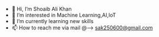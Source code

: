 - 👋 Hi, I’m Shoaib Ali Khan    
- 👀 I’m interested in Machine Learning,AI,IoT
- 🌱 I’m currently learning new skills  
- 📫 How to reach me via mail @-->  sak250600@gmail.com

<!---
sak2725/sak2725 is a ✨ special ✨ repository because its `README.md` (this file) appears on your GitHub profile.
You can click the Preview link to take a look at your changes.
--->
